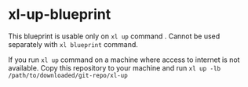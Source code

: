 # xl-up-blueprint
This blueprint is usable only on `xl up` command . Cannot be used separately with `xl blueprint` command.

If you run `xl up` command on a machine where access to internet is not available. Copy this repository to your machine and run `xl up -lb /path/to/downloaded/git-repo/xl-up`